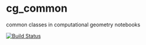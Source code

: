 # cg_common
common classes in computational geometry notebooks

[![Build Status](https://travis-ci.org/CT-18/cg_common.svg?branch=master.png)](https://travis-ci.org/CT-18/cg_common.svg?branch=master)
